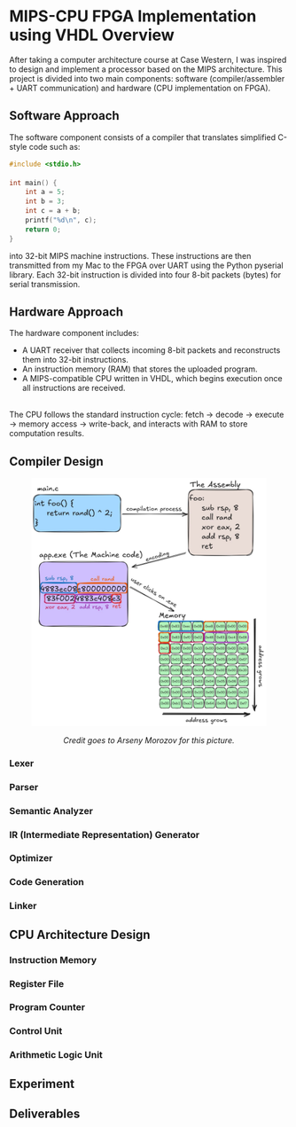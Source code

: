 # MIPS-CPU FPGA Implementation using VHDL Overview
After taking a computer architecture course at Case Western, I was inspired to design and implement a processor based on the MIPS architecture. This project is divided into two main components: software (compiler/assembler + UART communication) and hardware (CPU implementation on FPGA).

## Software Approach
The software component consists of a compiler that translates simplified C-style code such as:
```c
#include <stdio.h>

int main() {
    int a = 5; 
    int b = 3; 
    int c = a + b; 
    printf("%d\n", c); 
    return 0;
}
```

into 32-bit MIPS machine instructions. These instructions are then transmitted from my Mac to the FPGA over UART using the Python pyserial library.
Each 32-bit instruction is divided into four 8-bit packets (bytes) for serial transmission.

## Hardware Approach
The hardware component includes:
- A UART receiver that collects incoming 8-bit packets and reconstructs them into 32-bit instructions.
- An instruction memory (RAM) that stores the uploaded program.
- A MIPS-compatible CPU written in VHDL, which begins execution once all instructions are received. </br>
</br>
The CPU follows the standard instruction cycle: fetch → decode → execute → memory access → write-back, and interacts with RAM to store computation results.

## Compiler Design
<figure>
  <p align="center">
    <img src="images/compilation.jpeg">
  </p>
  <p align="center"><em>Credit goes to Arseny Morozov for this picture.</em></p>
</figure>

### Lexer


### Parser

### Semantic Analyzer

### IR (Intermediate Representation) Generator

### Optimizer

### Code Generation

### Linker


## CPU Architecture Design

### Instruction Memory

### Register File

### Program Counter

### Control Unit

### Arithmetic Logic Unit

## Experiment

## Deliverables
